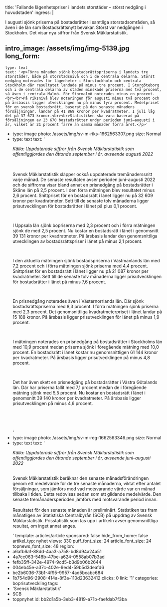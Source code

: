 title: 'Fallande lägenhetspriser i landets storstäder – störst nedgång i huvudstaden'
ingress: |
  <p>I augusti sjönk priserna på bostadsrätter i samtliga storstadsområden, så även i de län som Bostadsrättsnytt bevakar. Störst var nedgången i Stockholm. Det visar nya siffror från Svensk Mäklarstatistik.
  </p>
  
intro_image: /assets/img/img-5139.jpg
long_form:
  -
    type: text
    text: '<p>Förra månaden sjönk bostadsrättspriserna i landets tre storstäder, både på storstadsnivå och i de centrala delarna. Störst nedgång noterades för lägenheter i Storstockholm och centrala Stockholm där resultatet landade på minus tre procent. I Storgöteborg och i de centrala delarna av staden minskade priserna med två procent, så även i centrala Malmö. För Stormalmö noterades minus en procent. <br><br>På riksnivå blev noteringen för augusti minus två procent och på årsbasis ligger utvecklingen nu på minus fyra procent. Medelpriset för en svensk bostadsrätt, baserat på den senaste månadens försäljningar, landar på 41 869 kronor per kvadratmeter. I juli låg det på 37 673 kronor.<br><br>Statistiken ska vara baserad på försäljningen av 23 670 bostadsrätter under perioden juni–augusti i år, vilket är 21 procent färre än samma månader förra året.</p>'
  -
    type: image
    photo: /assets/img/sv-m-riks-1662563307.png
    size: Normal
  -
    type: text
    text: '<p><i>Källa: Uppdaterade siffror från Svensk Mäklarstatistik som offentliggjordes den åttonde september i år, avseende augusti 2022<br><br><br></i></p><p>Svensk Mäklarstatistik släpper också uppdaterade tremånaderssnitt varje månad. De senaste resultaten avser perioden juni–augusti 2022 och de siffrorna visar bland annat en prisnedgång på bostadsrätter i Skåne län på 2,5 procent. I den förra mätningen blev resultatet minus 2,6 procent. Snittpriset för en bostadsrätt i länet ligger nu på 32 609 kronor per kvadratmeter. Sett till de senaste tolv månaderna ligger prisutvecklingen för bostadsrätter i länet på plus 0,1 procent.</p><p>&nbsp;<br></p><p>I Uppsala län sjönk bopriserna med 2,3 procent och i förra mätningen sjönk de med 2,5 procent. Nu kostar en bostadsrätt i länet i genomsnitt 39 131 kronor per kvadratmeter. På årsbasis landar den genomsnittliga utvecklingen av bostadsrättspriser i länet på minus 2,1 procent.</p><p>&nbsp;<br></p><p>I den aktuella mätningen sjönk bostadspriserna i Västmanlands län med 7,2 procent och i förra mätningen sjönk priserna med 4,4 procent. Snittpriset för en bostadsrätt i länet ligger nu på 21 087 kronor per kvadratmeter. Sett till de senaste tolv månaderna ligger prisutvecklingen för bostadsrätter i länet på minus 7,6 procent.</p><p>&nbsp;<br></p><p>En prisnedgång noterades även i Västernorrlands län. Där sjönk bostadsrättspriserna med 8,3 procent. I förra mätningen sjönk priserna med 2,3 procent. Det genomsnittliga kvadratmeterpriset i länet landar på 15 188 kronor. På årsbasis ligger prisutvecklingen för länet på minus 1,9 procent.</p><p>&nbsp;<br></p><p>I mätningen noterades en prisnedgång på bostadsrätter i Stockholms län med 10,9 procent medan priserna sjönk i föregående mätning med 10,0 procent. En bostadsrätt i länet kostar nu genomsnittligen 61 144 kronor per kvadratmeter. På årsbasis ligger prisutvecklingen på minus 4,8 procent.</p><p>&nbsp;&nbsp;<br></p><p>Det har även skett en prisnedgång på bostadsrätter i Västra Götalands län. Där har priserna fallit med 7,1 procent medan de i föregående mätning sjönk med 5,5 procent. Nu kostar en bostadsrätt i länet i genomsnitt 39 140 kronor per kvadratmeter. På årsbasis ligger prisutvecklingen på minus 4,6 procent.&nbsp;</p><p><br></p><p><br></p>'
  -
    type: image
    photo: /assets/img/sv-m-reg-1662563346.png
    size: Normal
  -
    type: text
    text: '<p><i>Källa: Uppdaterade siffror från Svensk Mäklarstatistik som offentliggjordes den åttonde september i år, avseende juni–augusti 2022</i></p><p><br>Svensk Mäklarstatistik beräknar den senaste månadsförändringen genom ett medelvärde för de tre senaste månaderna, viktat efter antalet försäljningar, som jämförs med vad motsvarande värde var en månad tillbaka i tiden. Detta redovisas sedan som ett glidande medelvärde. Den senaste tremånadersperioden jämförs med motsvarande period innan.<br><br>Resultatet för den senaste månaden är preliminärt. Statistiken tas fram månatligen av Statistiska Centralbyrån (SCB) på uppdrag av Svensk Mäklarstatistik. Prisstatistik som tas upp i artikeln avser genomsnittliga resultat, om inget annat anges.</p>'
template: articles/article
sponsored: false
hide_from_home: false
artikel_typ: nyhet
views: 330
puff_font_size: 24
article_font_size: 24
topnews_font_size: 48
region:
  - a6afb6a1-88dd-4aa3-a758-bd8d94a24a51
  - 4a7cc063-548b-47be-a624-0558ab07b3ad
  - fefb35ff-342e-4974-9cd5-b3d9b06b2644
  - 004eb45e-a37c-402e-9ed4-59b5d3deafd6
  - be2b6036-73b1-4f95-9957-4ad5bcabc684
  - 1b754d96-2908-414a-8f3a-110d23632412
clicks: 0
link: '1'
categories: boprisutveckling
tags:
  - 'Svensk Mäklarstatistik'
  - SCB
  - toppnyhet
id: bb2d1a5b-3eb3-4819-a71b-faefdab7f3ba
